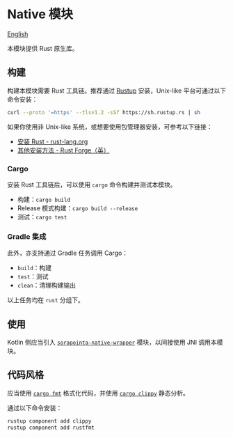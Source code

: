 # Native 模块

[English](README.md)

本模块提供 Rust 原生库。

## 构建

构建本模块需要 Rust 工具链。推荐通过 [Rustup](https://rustup.rs/) 安装，Unix-like 平台可通过以下命令安装：

```bash
curl --proto '=https' --tlsv1.2 -sSf https://sh.rustup.rs | sh
```

如果你使用非 Unix-like 系统，或想要使用包管理器安装，可参考以下链接：

- [安装 Rust - rust-lang.org](https://www.rust-lang.org/zh-CN/tools/install)
- [其他安装方法 - Rust Forge（英）](https://forge.rust-lang.org/infra/other-installation-methods.html)

### Cargo

安装 Rust 工具链后，可以使用 `cargo` 命令构建并测试本模块。

- 构建：`cargo build`
- Release 模式构建：`cargo build --release`
- 测试：`cargo test`

### Gradle 集成

此外，亦支持通过 Gradle 任务调用 Cargo：

- `build`：构建
- `test`：测试
- `clean`：清理构建输出

以上任务均在 `rust` 分组下。

## 使用

Kotlin 侧应当引入 [`sorapointa-native-wrapper`](../sorapointa-native-wrapper/README.zh-CN.md) 模块，以间接使用 JNI 调用本模块。

## 代码风格

应当使用 [`cargo fmt`](https://github.com/rust-lang/rustfmt) 格式化代码，并使用
[`cargo clippy`](https://github.com/rust-lang/rust-clippy) 静态分析。

通过以下命令安装：

```bash
rustup component add clippy
rustup component add rustfmt
```
